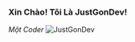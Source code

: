 ### Xin Chào! Tôi Là JustGonDev!
*Một Coder*
<space>
![JustGonDev](https://avatars.githubusercontent.com/u/68411474?s=400&u=65ff532dd2f40f1f8e1f0a64a91d50501fe51b15&v=4)


